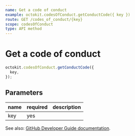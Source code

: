 ```yaml
---
name: Get a code of conduct
example: octokit.codesOfConduct.getConductCode({ key })
route: GET /codes_of_conduct/{key}
scope: codesOfConduct
type: API method
---
```


# Get a code of conduct

```js
octokit.codesOfConduct.getConductCode({
  key,
});
```

## Parameters

<table>
  <thead>
    <tr>
      <th>name</th>
      <th>required</th>
      <th>description</th>
    </tr>
  </thead>
  <tbody>
    <tr><td>key</td><td>yes</td><td>

</td></tr>
  </tbody>
</table>

See also: [GitHub Developer Guide documentation](https://docs.github.com/v3/codes_of_conduct/#get-a-code-of-conduct).
